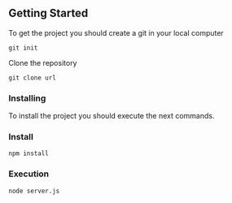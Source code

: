 ## Getting Started

To get the project you should create a git in your local computer

```
git init
```

Clone the repository

```
git clone url
```

### Installing

To install the project you should execute the next commands.

### Install

```
npm install
```

### Execution

```
node server.js
```
